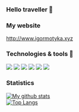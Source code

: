 ### Hello traveller 👋

### My website
http://www.igormotyka.xyz

### Technologies & tools 🔨

![](https://img.shields.io/badge/React-A-green?logo=react) 
![](https://img.shields.io/badge/Gatsby-A-green?logo=gatsby)
![](https://img.shields.io/badge/Figma-A-green?logo=figma)
![](https://img.shields.io/badge/MongoDb-B+-yellow?logo=mongodb)
![](https://img.shields.io/badge/Typescript-B+-yellow?logo=typescript)
![](https://img.shields.io/badge/Microsoft's_Java-B+-yellow?logo=c#)

### Statistics 
[![My github stats](https://github-readme-stats.vercel.app/api?username=anav0&count_private=true&show_icons=true&theme=graywhite)](https://github.com/anav0/github-readme-stats)\
[![Top Langs](https://github-readme-stats.vercel.app/api/top-langs/?username=anav0&count_private=true&show_icons=true&theme=graywhite)](https://github.com/anav0/github-readme-stats)
